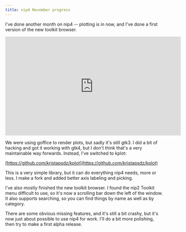 ```yaml
---
title: nip4 November progress
---
```


I've done another month on nip4 -- plotting is in now, and I've done a
first version of the new toolkit browser.

<iframe width="560" height="315" src="https://www.youtube.com/embed/Qo38aMJ5JZ4?si=AfAmFBqSc9H6rRAT" title="YouTube video player" frameborder="0" allow="accelerometer; autoplay; clipboard-write; encrypted-media; gyroscope; picture-in-picture; web-share" referrerpolicy="strict-origin-when-cross-origin" allowfullscreen></iframe>

We were using goffice to render plots, but sadly it's still gtk3. I did
a bit of hacking and got it working with gtk4, but I don't think that's a
very maintainable way forwards. Instead, I've switched to kplot:

[https://github.com/kristapsdz/kplot](https://github.com/kristapsdz/kplot)

This is a very simple library, but it can do everything nip4 needs, more
or less. I make a fork and added better axis labeling and picking.

I've also mostly finished the new toolkit browser. I found the nip2 Toolkit
menu difficult to use, so it's now a scrolling bar down the left of the
window. It also supports searching, so you can find things by name as well
as by category.

There are some obvious missing features, and it's still a bit crashy,
but it's now just about possible to use nip4 for work. I'll do a bit more
polishing, then try to make a first alpha release.

